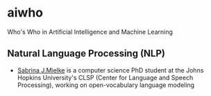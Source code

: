 # aiwho
Who's Who in Artificial Intelligence and Machine Learning

## Natural Language Processing (NLP)
* [Sabrina J.Mielke](https://sjmielke.com/) is a computer science PhD student at the Johns Hopkins University's CLSP (Center for Language and Speech Processing), working on open-vocabulary language modeling
